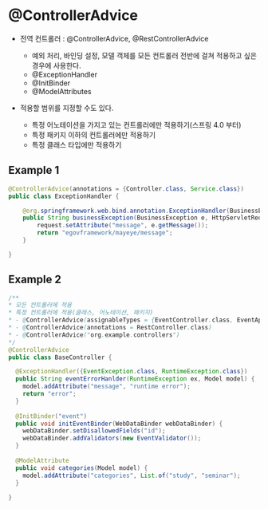 # @ControllerAdvice

- 전역 컨트롤러 : @ControllerAdvice, @RestControllerAdvice
  - 예외 처리, 바인딩 설정, 모델 객체를 모든 컨트롤러 전반에 걸쳐 적용하고 싶은 경우에 사용한다.
  - @ExceptionHandler
  - @InitBinder
  - @ModelAttributes

- 적용할 범위를 지정할 수도 있다.
  - 특정 어노테이션을 가지고 있는 컨트롤러에만 적용하기(스프링 4.0 부터)
  - 특정 패키지 이하의 컨트롤러에만 적용하기
  - 특정 클래스 타입에만 적용하기
  
## Example 1

```java
@ControllerAdvice(annotations = {Controller.class, Service.class})
public class ExceptionHandler {

    @org.springframework.web.bind.annotation.ExceptionHandler(BusinessException.class)
    public String businessException(BusinessException e, HttpServletRequest request) {
        request.setAttribute("message", e.getMessage());
        return "egovframework/mayeye/message";
    }

}
```

## Example 2

```java
/**
* 모든 컨트롤러에 적용
* 특정 컨트롤러에 적용(클래스, 어노테이션, 패키지)
* - @ControllerAdvice(assignableTypes = {EventController.class, EventApi.class})
* - @ControllerAdvice(annotations = RestController.class)
* - @ControllerAdvice("org.example.controllers")
*/
@ControllerAdvice
public class BaseController {

  @ExceptionHandler({EventException.class, RuntimeException.class})
  public String eventErrorHanlder(RuntimeException ex, Model model) {
    model.addAttribute("message", "runtime error");
    return "error";
  }
  
  @InitBinder("event")
  public void initEventBinder(WebDataBinder webDataBinder) {
    webDataBinder.setDisallowedFields("id");
    webDataBinder.addValidators(new EventValidator());
  }
  
  @ModelAttribute
  public void categories(Model model) {
    model.addAttribute("categories", List.of("study", "seminar");
  }
 
}
```
